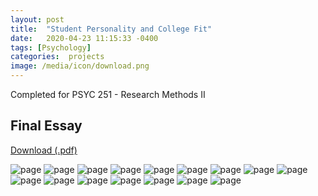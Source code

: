 ```yaml
---
layout: post
title:  "Student Personality and College Fit"
date:   2020-04-23 11:15:33 -0400
tags: [Psychology] 
categories:  projects
image: /media/icon/download.png
---
```


Completed for PSYC 251 - Research Methods II

<!--more-->

## Final Essay

[Download (.pdf)]({{site.url}}/assets/psychessay/251_Final.pdf)

![page]({{site.url}}/media/psych/251_Final/251_Final-01.png)
![page]({{site.url}}/media/psych/251_Final/251_Final-02.png)
![page]({{site.url}}/media/psych/251_Final/251_Final-03.png)
![page]({{site.url}}/media/psych/251_Final/251_Final-04.png)
![page]({{site.url}}/media/psych/251_Final/251_Final-05.png)
![page]({{site.url}}/media/psych/251_Final/251_Final-06.png)
![page]({{site.url}}/media/psych/251_Final/251_Final-07.png)
![page]({{site.url}}/media/psych/251_Final/251_Final-08.png)
![page]({{site.url}}/media/psych/251_Final/251_Final-09.png)
![page]({{site.url}}/media/psych/251_Final/251_Final-10.png)
![page]({{site.url}}/media/psych/251_Final/251_Final-11.png)
![page]({{site.url}}/media/psych/251_Final/251_Final-12.png)
![page]({{site.url}}/media/psych/251_Final/251_Final-13.png)
![page]({{site.url}}/media/psych/251_Final/251_Final-14.png)
![page]({{site.url}}/media/psych/251_Final/251_Final-15.png)
![page]({{site.url}}/media/psych/251_Final/251_Final-16.png)